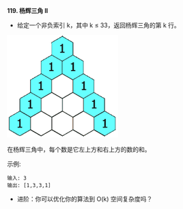 **119. 杨辉三角 II**
- 给定一个非负索引 k，其中 k ≤ 33，返回杨辉三角的第 k 行。

![PascalTriangle](../../../../../resources/list/generate/PascalTriangle.gif "PascalTriangle")

在杨辉三角中，每个数是它左上方和右上方的数的和。

示例:
```
输入: 3
输出: [1,3,3,1]
```
- 进阶：你可以优化你的算法到 O(k) 空间复杂度吗？